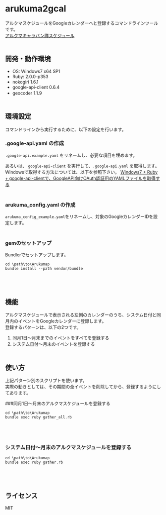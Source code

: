 arukuma2gcal
============

アルクマスケジュールをGoogleカレンダーへと登録するコマンドラインツールです。  
[アルクマキャラバン隊スケジュール](http://arukuma.jp/schedule/)
　  
　  

開発・動作環境
----------

* OS: Windows7 x64 SP1
* Ruby: 2.0.0-p353
* nokogiri 1.6.1 
* google-api-client 0.6.4
* geocoder 1.1.9 
　  
　  

環境設定
----------
コマンドラインから実行するために、以下の設定を行います。

### .google-api.yaml の作成
`.google-api.example.yaml` をリネームし、必要な項目を埋めます。  

あるいは、 `google-api-client` を実行して、`.google-api.yaml` を取得します。  
Windowsで取得する方法については、以下を参照下さい。 
[Windows7 + Ruby + google-api-clientで、GoogleAPI向けOAuth認証用のYAMLファイルを取得する](http://d.hatena.ne.jp/thinkAmi/20131218/1387317778)
　  
　  

### arukuma_config.yaml の作成
`arukuma_config_example.yaml`をリネームし、対象のGoogleカレンダーIDを設定します。
　  
　  

### gemのセットアップ
Bundlerでセットアップします。

    cd \path\to\Arukumap
    bundle install --path vendor/bundle
　  
　  

機能
----------
アルクマスケジュールで表示される左側のカレンダーのうち、システム日付と同月内のイベントをGoogleカレンダーに登録します。  
登録するパターンは、以下の2つです。

1. 同月1日～月末までのイベントをすべてを登録する
2. システム日付～月末のイベントを登録する
　  
　  

使い方
----------
上記パターン別のスクリプトを使います。  
実際の動きとしては、その期間の全イベントを削除してから、登録するようにしてあります。

###同月1日～月末のアルクマスケジュールを登録する

    cd \path\to\Arukumap
    bundle exec ruby gather_all.rb
　  
　  


### システム日付～月末のアルクマスケジュールを登録する
    cd \path\to\Arukumap
    bundle exec ruby gather.rb
　  
　  

ライセンス
----------
MIT